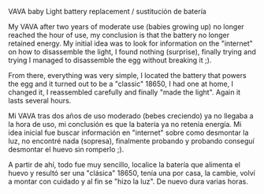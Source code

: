 VAVA baby Light battery replacement / sustitución de batería

My VAVA after two years of moderate use (babies growing up) no longer reached the hour of use, my conclusion is that the battery no longer retained energy. My initial idea was to look for information on the "internet" on how to disassemble the light, I found nothing (surprise), finally trying and trying I managed to disassemble the egg without breaking it ;). 

From there, everything was very simple, I located the battery that powers the egg and it turned out to be a "classic" 18650, I had one at home, I changed it, I reassembled carefully and finally "made the light". Again it lasts several hours. 







Mi VAVA tras dos años de uso moderado (bebes creciendo) ya no llegaba a la hora de uso, mi conclusión es que la batería ya no retenía energía. Mi idea inicial fue buscar información en "internet" sobre como desmontar la luz, no encontré nada (sopresa), finalmente probando y probando conseguí desmontar el huevo sin romperlo ;). 

A partir de ahí, todo fue muy sencillo, localice la batería que alimenta el huevo y resultó ser una "clásica" 18650, tenía una por casa, la cambie, volví a montar con cuidado y al fin se "hizo la luz". De nuevo dura varias horas. 
